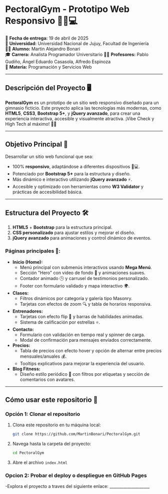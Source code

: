 # **PectoralGym - Prototipo Web Responsivo 🏋️‍♂️💻**

📅 **Fecha de entrega:** 19 de abril de 2025  
📍 **Universidad:** Universidad Nacional de Jujuy, Facultad de Ingeniería  
👨‍💻 **Alumno:** Martin Alejandro Bonari  
🎓 **Carrera:** Analista Programador Universitario
👨‍🏫 **Profesores:** Pablo Gudiño, Ángel Eduardo Casasola, Alfredo Espinoza  
📝 **Materia:** Programación y Servicios Web  

---

## **Descripción del Proyecto 🖥️**
**PectoralGym** es un prototipo de un sitio web responsivo diseñado para un gimnasio ficticio. Este proyecto aplica las tecnologías más modernas, como **HTML5**, **CSS3**, **Bootstrap 5+**, y **jQuery avanzado**, para crear una experiencia interactiva, accesible y visualmente atractiva. ¡Vibe Check y High Tech al máximo! 💪✨

---

## **Objetivo Principal 🎯**
Desarrollar un sitio web funcional que sea:
- 100% **responsivo**, adaptándose a diferentes dispositivos 📱💻.
- Potenciado por **Bootstrap 5+** para la estructura y diseño.
- Más dinámico e interactivo utilizando **jQuery avanzado** ⚡.
- Accesible y optimizado con herramientas como **W3 Validator** y prácticas de accesibilidad básica.

---

## **Estructura del Proyecto 🛠️**
1. **HTML5** + **Bootstrap** para la estructura principal.  
2. **CSS personalizado** para ajustar estilos y mejorar el diseño.  
3. **jQuery avanzado** para animaciones y control dinámico de eventos.  

### **Páginas principales 📄:**
- **Inicio (Home):**
  - Menú principal con submenús interactivos usando **Mega Menú**.
  - Sección "Hero" con video de fondo 🎥 y animaciones suaves.
  - Contador animado 🕒 y carrusel de testimonios personalizado.
  - Footer con formulario validado y mapa interactivo 🌍.
- **Clases:**
  - Filtros dinámicos por categoría y galería tipo Masonry.
  - Tarjetas con efectos de zoom 🔍 y tabla de horarios responsiva.
- **Entrenadores:**
  - Tarjetas con efecto flip 🔄 y barras de habilidades animadas.
  - Sistema de calificación por estrellas ⭐.
- **Contacto:**
  - Formulario con validación en tiempo real y spinner de carga.
  - Modal de confirmación para mensajes enviados correctamente.
- **Precios:**
  - Tabla de precios con efecto hover y opción de alternar entre precios mensuales/anuales 💰.
  - Tooltips explicativos para mejorar la experiencia del usuario.
- **Blog Fitness:**
  - Diseño estilo periódico 📰 con filtros por etiquetas y sección de comentarios con avatares.

---

## **Cómo usar este repositorio 📂**
### **Opción 1: Clonar el repositorio**
1. Clona este repositorio en tu máquina local:
   ```bash
   git clone https://github.com/MartinBonari/PectoralGym.git
2. Navega hasta la carpeta del proyecto:
   ```bash
   cd PectoralGym
3. Abre el archivo `index.html`

### **Opcion 2: Probar el deploy o despliegue en GitHub Pages**
-Explora el proyecto a traves del siguiente enlace: ____________________
